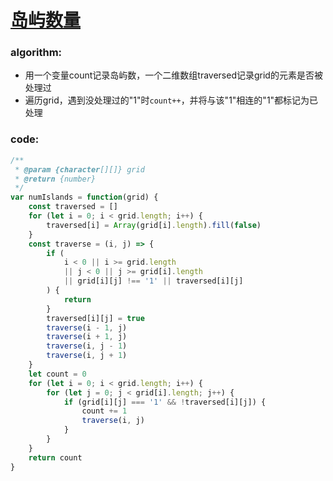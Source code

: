 # [岛屿数量](https://leetcode-cn.com/leetbook/read/top-interview-questions-medium/xvtsnm/)

### algorithm:
- 用一个变量count记录岛屿数，一个二维数组traversed记录grid的元素是否被处理过
- 遍历grid，遇到没处理过的"1"时`count++`，并将与该"1"相连的"1"都标记为已处理

### code:
```javascript
/**
 * @param {character[][]} grid
 * @return {number}
 */
var numIslands = function(grid) {
    const traversed = []
    for (let i = 0; i < grid.length; i++) {
        traversed[i] = Array(grid[i].length).fill(false)
    }
    const traverse = (i, j) => {
        if (
            i < 0 || i >= grid.length
            || j < 0 || j >= grid[i].length
            || grid[i][j] !== '1' || traversed[i][j]
        ) {
            return
        }
        traversed[i][j] = true
        traverse(i - 1, j)
        traverse(i + 1, j)
        traverse(i, j - 1)
        traverse(i, j + 1)
    }
    let count = 0
    for (let i = 0; i < grid.length; i++) {
        for (let j = 0; j < grid[i].length; j++) {
            if (grid[i][j] === '1' && !traversed[i][j]) {
                count += 1
                traverse(i, j)
            }
        }
    }
    return count
}
```
